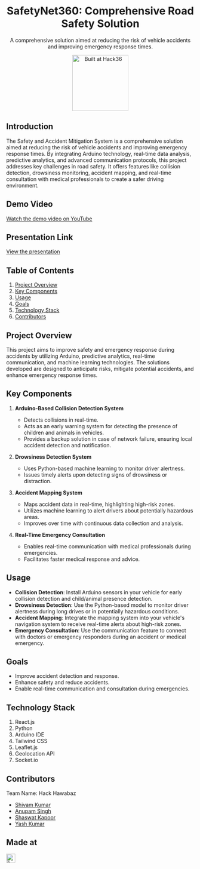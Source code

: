 <h1 align="center">SafetyNet360: Comprehensive Road Safety Solution  
</h1>
<p align="center">
  A comprehensive solution aimed at reducing the risk of vehicle accidents and improving emergency response times.
</p>

<p align="center">
  <a href="https://hack36.com"> 
    <img src="https://i.postimg.cc/FFwvfkGk/built-at-hack36.png" height="150spx" alt="Built at Hack36"> 
  </a>
</p>

## Introduction
The Safety and Accident Mitigation System is a comprehensive solution aimed at reducing the risk of vehicle accidents and improving emergency response times. By integrating Arduino technology, real-time data analysis, predictive analytics, and advanced communication protocols, this project addresses key challenges in road safety. It offers features like collision detection, drowsiness monitoring, accident mapping, and real-time consultation with medical professionals to create a safer driving environment.

## Demo Video
[Watch the demo video on YouTube](https://youtu.be/dQw4w9WgXcQ)

## Presentation Link
[View the presentation](https://docs.google.com/presentation/d/15W3RdWqrslR2lIEBXS67QXvt_uDw5KJb/edit?usp=drive_link&ouid=105368874901972830405&rtpof=true&sd=true)

## Table of Contents
1. [Project Overview](#project-overview)
2. [Key Components](#key-components)
3. [Usage](#usage)
4. [Goals](#goals)
5. [Technology Stack](#technology-stack)
6. [Contributors](#contributors)

## Project Overview
This project aims to improve safety and emergency response during accidents by utilizing Arduino, predictive analytics, real-time communication, and machine learning technologies. The solutions developed are designed to anticipate risks, mitigate potential accidents, and enhance emergency response times.

## Key Components
1. **Arduino-Based Collision Detection System**
   - Detects collisions in real-time.
   - Acts as an early warning system for detecting the presence of children and animals in vehicles.
   - Provides a backup solution in case of network failure, ensuring local accident detection and notification.

2. **Drowsiness Detection System**
   - Uses Python-based machine learning to monitor driver alertness.
   - Issues timely alerts upon detecting signs of drowsiness or distraction.

3. **Accident Mapping System**
   - Maps accident data in real-time, highlighting high-risk zones.
   - Utilizes machine learning to alert drivers about potentially hazardous areas.
   - Improves over time with continuous data collection and analysis.

4. **Real-Time Emergency Consultation**
   - Enables real-time communication with medical professionals during emergencies.
   - Facilitates faster medical response and advice.

## Usage
- **Collision Detection**: Install Arduino sensors in your vehicle for early collision detection and child/animal presence detection.
- **Drowsiness Detection**: Use the Python-based model to monitor driver alertness during long drives or in potentially hazardous conditions.
- **Accident Mapping**: Integrate the mapping system into your vehicle's navigation system to receive real-time alerts about high-risk zones.
- **Emergency Consultation**: Use the communication feature to connect with doctors or emergency responders during an accident or medical emergency.

## Goals
- Improve accident detection and response.
- Enhance safety and reduce accidents.
- Enable real-time communication and consultation during emergencies.

## Technology Stack
1. React.js
2. Python
3. Arduino IDE
4. Tailwind CSS
5. Leaflet.js
6. Geolocation API
7. Socket.io

   
## Contributors
Team Name: Hack Hawabaz

- [Shivam Kumar](https://github.com/ShivamKumar-mnnit)
- [Anupam Singh](https://github.com/anupamxy)
- [Shaswat Kapoor](https://github.com/shagithubrit)
- [Yash Kumar](https://github.com/yash1721)

## Made at
<a href="https://hack36.com"> 
  <img src="https://i.postimg.cc/FFwvfkGk/built-at-hack36.png" height="24px" alt="Built at Hack36"> 
</a>
